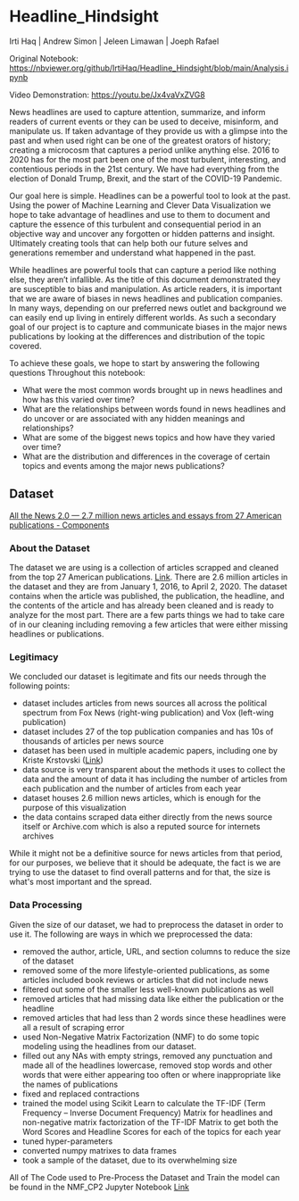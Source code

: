 # Headline_Hindsight
Irti Haq | Andrew Simon | Jeleen Limawan | Joeph Rafael

Original Notebook: https://nbviewer.org/github/IrtiHaq/Headline_Hindsight/blob/main/Analysis.ipynb 

Video Demonstration: [https://youtu.be/Jx4vaVxZVG8 ](https://youtu.be/plPVwVuFuPw)

News headlines are used to capture attention, summarize, and inform readers of current events or they can be used to deceive, misinform, and manipulate us. If taken advantage of they provide us with a glimpse into the past and when used right can be one of the greatest orators of history; creating a microcosm that captures a period unlike anything else. 2016 to 2020 has for the most part been one of the most turbulent, interesting, and contentious periods in the 21st century. We have had everything from the election of Donald Trump, Brexit, and the start of the COVID-19 Pandemic. 

Our goal here is simple. Headlines can be a powerful tool to look at the past. Using the power of Machine Learning and Clever Data Visualization we hope to take advantage of headlines and use to them to document and capture the essence of this turbulent and consequential period in an objective way and uncover any forgotten or hidden patterns and insight. Ultimately creating tools that can help both our future selves and generations remember and understand what happened in the past. 

While headlines are powerful tools that can capture a period like nothing else, they aren’t infallible. As the title of this document demonstrated they are susceptible to bias and manipulation.  As article readers, it is important that we are aware of biases in news headlines and publication companies. In many ways, depending on our preferred news outlet and background we can easily end up living in entirely different worlds. As such a secondary goal of our project is to capture and communicate biases in the major news publications by looking at the differences and distribution of the topic covered. 

To achieve these goals, we hope to start by answering the following questions Throughout this notebook:
- What were the most common words brought up in news headlines and how has this varied over time?
- What are the relationships between words found in news headlines and do uncover or are associated with any hidden meanings and relationships? 
-  What are some of the biggest news topics and how have they varied over time? 
- What are the distribution and differences in the coverage of certain topics and events among the major news publications?

## Dataset
[All the News 2.0 — 2.7 million news articles and essays from 27 American publications - Components](https://components.one/datasets/all-the-news-2-news-articles-dataset/)

### About the Dataset
The dataset we are using is a collection of articles scrapped and cleaned from the top 27 American publications. [Link](https://components.one/datasets/all-the-news-2-news-articles-dataset/). There are 2.6 million articles in the dataset and they are from January 1, 2016, to April 2, 2020. The dataset contains when the article was published, the publication, the headline, and the contents of the article and has already been cleaned and is ready to analyze for the most part. There are a few parts things we had to take care of in our cleaning including removing a few articles that were either missing headlines or publications.

### Legitimacy
We concluded our dataset is legitimate and fits our needs through the following points:
- dataset includes articles from news sources all across the political spectrum from Fox News (right-wing publication) and Vox (left-wing publication)
- dataset includes 27 of the top publication companies and has 10s of thousands of articles per news source
- dataset has been used in multiple academic papers, including one by Kriste Krstovski ([Link](https://arxiv.org/abs/2209.08129))
- data source is very transparent about the methods it uses to collect the data and the amount of data it has including the number of articles from each publication and the number of articles from each year
- dataset houses 2.6 million news articles, which is enough for the purpose of this visualization
- the data contains scraped data either directly from the news source itself or Archive.com which is also a reputed source for internets archives

While it might not be a definitive source for news articles from that period, for our purposes, we believe that it should be adequate, the fact is we are trying to use the dataset to find overall patterns and for that, the size is what's most important and the spread.

### Data Processing
Given the size of our dataset, we had to preprocess the dataset in order to use it. The following are ways in which we preprocessed the data:
- removed the author, article, URL, and section columns to reduce the size of the dataset
- removed some of the more lifestyle-oriented publications, as some articles included book reviews or articles that did not include news
- filtered out some of the smaller less well-known publications as well
- removed articles that had missing data like either the publication or the headline
- removed articles that had less than 2 words since these headlines were all a result of scraping error
- used Non-Negative Matrix Factorization (NMF) to do some topic modeling using the headlines from our dataset.
- filled out any NAs with empty strings, removed any punctuation and made all of the headlines lowercase, removed stop words and other words that were either appearing too often or where inappropriate like the names of publications
- fixed and replaced contractions
- trained the model using Scikit Learn to calculate the TF-IDF (Term Frequency – Inverse Document Frequency) Matrix for headlines and non-negative matrix factorization of the TF-IDF Matrix to get both the Word Scores and Headline Scores for each of the topics for each year
- tuned hyper-parameters
- converted numpy matrixes to data frames
- took a sample of the dataset, due to its overwhelming size

All of The Code used to Pre-Process the Dataset and Train the model can be found in the NMF_CP2 Jupyter Notebook [Link](https://github.com/IrtiHaq/Headline_Hindsight/blob/main/NLP_Model.ipynb)
